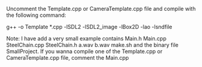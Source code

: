 Uncomment the Template.cpp or CameraTemplate.cpp file and
compile with the following command:

g++ -o Template *.cpp -lSDL2 -lSDL2_image -lBox2D -lao -lsndfile 

Note: 
  I have add a very small example contains Main.h Main.cpp SteelChain.cpp SteelChain.h a.wav b.wav make.sh and the binary file SmallProject. If you wanna compile one of the Template.cpp or CameraTemplate.cpp file, comment the Main.cpp 
